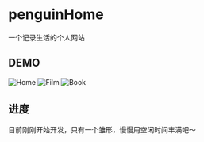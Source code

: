 # penguinHome

一个记录生活的个人网站


 ## DEMO
 
 ![Home](../assets/Iamge/Home.png)
 ![Film](../assets/Iamge/Film.png)
 ![Book](../assets/Iamge/Book.png)

## 进度

目前刚刚开始开发，只有一个雏形，慢慢用空闲时间丰满吧～
